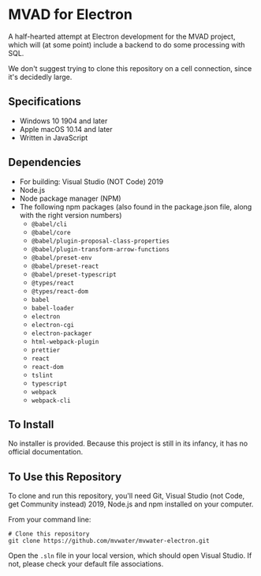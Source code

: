 # MVAD for Electron

A half-hearted attempt at Electron development for the MVAD project, which will (at some point) include a backend to do some processing with SQL.

We don't suggest trying to clone this repository on a cell connection, since it's decidedly large.

## Specifications

- Windows 10 1904 and later
- Apple macOS 10.14 and later
- Written in JavaScript

## Dependencies

- For building: Visual Studio (NOT Code) 2019
- Node.js
- Node package manager (NPM)
- The following npm packages (also found in the package.json file, along with the right version numbers)
  + `@babel/cli`
  + `@babel/core`
  + `@babel/plugin-proposal-class-properties`
  + `@babel/plugin-transform-arrow-functions`
  + `@babel/preset-env`
  + `@babel/preset-react`
  + `@babel/preset-typescript`
  + `@types/react`
  + `@types/react-dom`
  + `babel`
  + `babel-loader`
  + `electron`
  + `electron-cgi`
  + `electron-packager`
  + `html-webpack-plugin`
  + `prettier`
  + `react`
  + `react-dom`
  + `tslint`
  + `typescript`
  + `webpack`
  + `webpack-cli`

## To Install

No installer is provided. Because this project is still in its infancy, it has no official documentation.

## To Use this Repository

To clone and run this repository, you'll need Git, Visual Studio (not Code, get Community instead) 2019, Node.js and npm installed on your computer.

From your command line:

```
# Clone this repository
git clone https://github.com/mvwater/mvwater-electron.git
```

Open the `.sln` file in your local version, which should open Visual Studio. If not, please check your default file associations.
